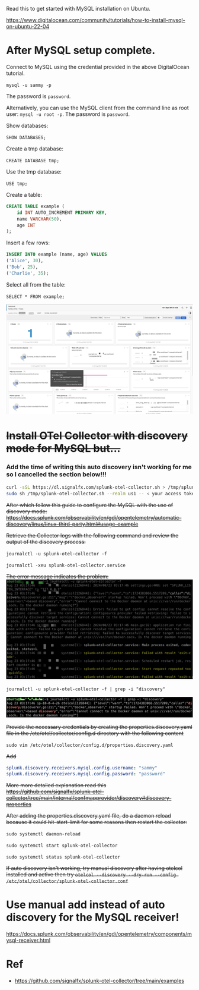 
Read this to get started with MySQL installation on Ubuntu.

https://www.digitalocean.com/community/tutorials/how-to-install-mysql-on-ubuntu-22-04


# After MySQL setup complete.
Connect to MySQL using the credential provided in the above DigitalOcean tutorial.

`mysql -u sammy -p`

The password is `password`.

Alternatively, you can use the MySQL client from the command line as root user: `mysql -u root -p`. The password is `password`.

Show databases:

`SHOW DATABASES;`

Create a tmp database:

`CREATE DATABASE tmp;`

Use the tmp database:

`USE tmp;`

Create a table:

```sql
CREATE TABLE example (
    id INT AUTO_INCREMENT PRIMARY KEY,
    name VARCHAR(50),
    age INT
);
```

Insert a few rows:

```sql
INSERT INTO example (name, age) VALUES
('Alice', 30),
('Bob', 25),
('Charlie', 35);
```

Select all from the table:

`SELECT * FROM example;`

![](proof1.png)

# ~~Install OTel Collector with discovery mode for MySQL but...~~

### Add the time of writing this auto discovery isn't working for me so I cancelled the section below!!!


```bash
curl -sSL https://dl.signalfx.com/splunk-otel-collector.sh > /tmp/splunk-otel-collector.sh && \
sudo sh /tmp/splunk-otel-collector.sh --realm us1 -- < your access token> --mode agent --without-instrumentation --discovery
```

~~After which follow this guide to configure the MySQL with the use of discovery mode: https://docs.splunk.com/observability/en/gdi/opentelemetry/automatic-discovery/linux/linux-third-party.html#usage-example~~


~~Retrieve the Collector logs with the following command and review the output of the discovery process:~~

`journalctl -u splunk-otel-collector -f`

`journalctl -xeu splunk-otel-collector.service`

 ~~The error message indicates the problem:~~
![](discovery.png)

`journalctl -u splunk-otel-collector -f | grep -i "discovery"`

![](discovery2.png)

~~Provide the necessary credentials by creating the properties.discovery.yaml file in the /etc/otel/collector/config.d directory with the following content~~

`sudo vim /etc/otel/collector/config.d/properties.discovery.yaml` 

~~Add~~

```yaml
splunk.discovery.receivers.mysql.config.username: "sammy"
splunk.discovery.receivers.mysql.config.password: "password"
```

~~More more detailed explanation read this https://github.com/signalfx/splunk-otel-collector/tree/main/internal/confmapprovider/discovery#discovery-properties~~

~~After adding the properties.discovery.yaml file, do a daemon reload because it could hit-start-limit for some reasons then restart the collector:~~

`sudo systemctl daemon-reload`

`sudo systemctl start splunk-otel-collector`

`sudo systemctl status splunk-otel-collector`

~~If auto discovery isn't working, try manual discovery after having otelcol installed and active then try `otelcol --discovery --dry-run --config /etc/otel/collector/splunk-otel-collector.conf`~~

# Use manual add instead of auto discovery for the MySQL receiver!



https://docs.splunk.com/observability/en/gdi/opentelemetry/components/mysql-receiver.html 


# Ref
- https://github.com/signalfx/splunk-otel-collector/tree/main/examples